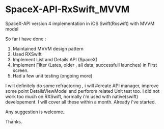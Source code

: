 # SpaceX-API-RxSwift_MVVM
SpaceX-API version 4 implementation in iOS Swift(Rxswift) with MVVM model

So far i have done : 

1. Maintained MVVM design pattern
2. Used RXSwift 
3. Implement List and Details API (SpaceX)
4. Implement Filter (Lates, older , all data, successfull launches) in First screen. 
5. Had a few unit testing (ongoing more)

I will definitely do some refractoring , i will #create API manager, improve some point DetailsViewModel and perforom related Unit test too. 
I did not work too much on RXSwift, normally i'm used with native(swift) developement. I will cover all these within a month. Already i've started. 

Any suggestion is welcome. 

Thanks. 

